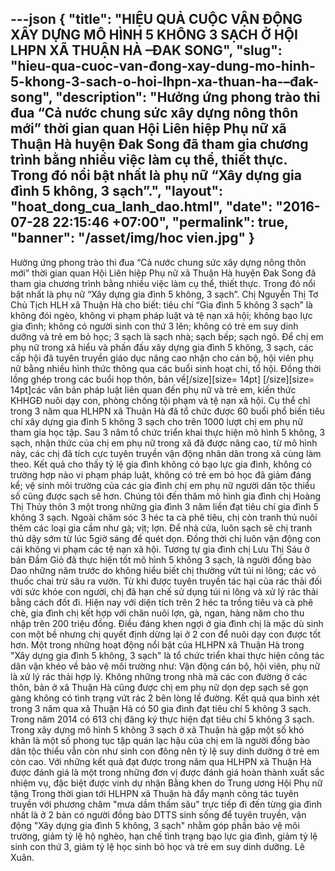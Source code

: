 ---json
{
    "title": "HIỆU QUẢ CUỘC VẬN ĐỘNG XÂY DỰNG MÔ HÌNH 5 KHÔNG 3 SẠCH Ở HỘI LHPN XÃ THUẬN HÀ –ĐAK SONG",
    "slug": "hieu-qua-cuoc-van-đong-xay-dung-mo-hinh-5-khong-3-sach-o-hoi-lhpn-xa-thuan-ha-–đak-song",
    "description": "Hưởng ứng phong trào thi đua “Cả nước chung sức xây dựng nông thôn mới” thời gian quan Hội Liên hiệp Phụ nữ xã Thuận Hà huyện Đak Song đã tham gia chương trình bằng nhiều việc làm cụ thể, thiết thực. Trong đó nổi bật nhất là phụ nữ “Xây dựng gia đình 5 không, 3 sạch”.",
    "layout": "hoat_dong_cua_lanh_dao.html",
    "date": "2016-07-28 22:15:46 +07:00",
    "permalink": true,
    "banner": "/asset/img/hoc vien.jpg"
}
---
Hưởng ứng phong trào thi đua “Cả nước chung sức xây dựng nông thôn mới” thời gian quan Hội Liên hiệp Phụ nữ xã Thuận Hà huyện Đak Song đã tham gia chương trình bằng nhiều việc làm cụ thể, thiết thực. Trong đó nổi bật nhất là phụ nữ “Xây dựng gia đình 5 không, 3 sạch”.
Chị Nguyễn Thị Tơ Chủ Tịch HLH xã Thuận Hà cho biết: tiêu chí “Gia đình 5 không 3 sạch” là không đói ngèo, không vi phạm pháp luật và tệ nạn xã hội; không bạo lực gia đình; không có người sinh con thứ 3 lên; không có trẻ em suy dinh dưỡng và trẻ em bỏ học; 3 sạch là sạch nhà; sạch bếp; sạch ngõ. Để chị em phụ nữ trong xã hiểu và phấn đấu xây dựng gia đình 5 không, 3 sạch, các cấp hội đã tuyên truyền giáo dục nâng cao nhận cho cán bộ, hội viên phụ nữ bằng nhiều hình thức thông qua các buổi sinh hoạt chi, tổ hội. Đồng thời lồng ghép trong các buổi họp thôn, bản về[/size][size= 14pt] [/size][size= 14pt]các văn bản pháp luật liên quan đến phụ nữ và trẻ em, kiến thức KHHGĐ nuôi dạy con, phòng chống tội phạm và tệ nạn xã hội. Cụ thể chỉ trong 3 năm qua HLHPN xã Thuận Hà đã tổ chức được 60 buổi phổ biến tiêu chí xây dựng gia đình 5 không 3 sạch cho trên 1000 lượt chị em phụ nữ tham gia học tập.
Sau 3 năm tổ chức triển khai thực hiện mô hình 5 không, 3 sạch, nhận thức của chị em phụ nữ trong xã đã được nâng cao, từ mô hình này, các chị đã tích cực tuyên truyền vận động nhân dân trong xã cùng làm theo. Kết quả cho thấy tỷ lệ gia đình không có bạo lực gia đình, không có trường hợp nào vi phạm pháp luật, không có trẻ em bỏ học đã giảm đáng kể; vệ sinh môi trường của các gia đình chị em phụ nữ người dân tộc thiểu số cũng được sạch sẽ hơn.
Chúng tôi đến thăm mô hình gia đình chị Hoàng Thị Thủy thôn 3 một trong những gia đình 3 năm liền đạt tiêu chí gia đình 5 không 3 sạch. Ngoài chăm sóc 3 héc ta cà phê tiêu, chị còn tranh thủ nuôi thêm các loại gia cầm như gà; vịt; lợn. Để nhà cửa, luôn sạch sẽ chị tranh thủ dậy sớm từ lúc 5giờ sáng để quét dọn. Đồng thời chị luôn vận động con cái không vi phạm các tệ nạn xã hội.
Tương tự gia đình chị Lưu Thị Sáu ở bản Đầm Giỏ đã thực hiện tốt mô hình 5 không 3 sạch, là người đồng bào Dao những năm trước do không hiểu biết chị thường vứt túi ni lông; các vỏ thuốc chai trừ sâu ra vườn. Từ khi được tuyên truyền tác hại của rác thải đối với sức khỏe con người, chị đã hạn chế sử dụng túi ni lông và xử lý rác thải bằng cách đốt đi. Hiện nay với diện tích trên 2 héc ta trồng tiêu và cà phê chè, gia đình chị kết hợp với chăn nuôi lợn, gà, ngan, hàng năm cho thu nhập trên 200 triệu đồng. Điều đáng khen ngợi ở gia đình chị là mặc dù sinh con một bề nhưng chị quyết định dừng lại ở 2 con để nuôi dạy con được tốt hơn.
Một trong những hoạt động nổi bật của HLHPN xã Thuận Hà trong "Xây dựng gia đình 5 không, 3 sạch" là tổ chức triển khai thực hiện công tác dân vận khéo về bảo vệ môi trường như: Vận động cán bộ, hội viên, phụ nữ là xử lý rác thải hợp lý. Không những trong nhà mà các con đường ở các thôn, bản ở xã Thuận Hà cũng được chị em phụ nữ dọn dẹp sạch sẽ gọn gàng không có tình trạng vứt rác 2 bên lòng lề đường. Kết quả qua bình xét trong 3 năm qua xã Thuận Hà có 50 gia đình đạt tiêu chí 5 không 3 sạch. Trong năm 2014 có 613 chị đăng ký thực hiện đạt tiêu chí 5 không 3 sạch.
Trong xây dựng mô hình 5 không 3 sạch ở xã Thuận hà gặp một số khó khăn là một số phong tục tập quán lạc hậu của chị em là người đồng bào dân tộc thiểu vẫn còn như sinh con đông nên tỷ lệ suy dinh dưỡng ở trẻ em còn cao. Với những kết quả đạt được trong năm qua HLHPN xã Thuận Hà được đánh giá là một trong những đơn vị được đánh giá hoàn thành xuất sắc nhiệm vụ, đặc biệt được vinh dự nhận Bằng khen do Trung ương Hội Phụ nữ tặng
Trong thời gian tới HLHPN xã Thuận hà đẩy mạnh công tác tuyên truyền với phương châm "mưa dầm thấm sâu" trực tiếp đi đến từng gia đình nhất là ở 2 bản có người đồng bào DTTS sinh sống để tuyên truyền, vận động "Xây dựng gia đình 5 không, 3 sạch" nhằm góp phần bảo vệ môi trường, giảm tỷ lệ hộ nghèo, hạn chế tình trạng bạo lực gia đình, giảm tỷ lệ sinh con thứ 3, giảm tỷ lệ học sinh bỏ học và trẻ em suy dinh dưỡng.
Lê Xuân.